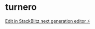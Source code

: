 # turnero

[Edit in StackBlitz next generation editor ⚡️](https://stackblitz.com/~/github.com/efmm48/turnero)